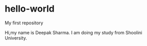 # hello-world
My first repository

Hi,my name is Deepak Sharma.
I am doing my study from Shoolini University.
